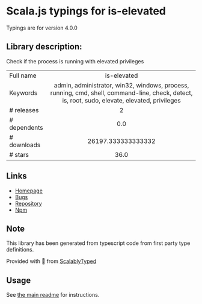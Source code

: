 
# Scala.js typings for is-elevated

Typings are for version 4.0.0

## Library description:
Check if the process is running with elevated privileges

|                    |                 |
| ------------------ | :-------------: |
| Full name          | is-elevated |
| Keywords           | admin, administrator, win32, windows, process, running, cmd, shell, command-line, check, detect, is, root, sudo, elevate, elevated, privileges |
| # releases         | 2 |
| # dependents       | 0.0 |
| # downloads        | 26197.333333333332 |
| # stars            | 36.0 |

## Links
- [Homepage](https://github.com/sindresorhus/is-elevated#readme)
- [Bugs](https://github.com/sindresorhus/is-elevated/issues)
- [Repository](https://github.com/sindresorhus/is-elevated)
- [Npm](https://www.npmjs.com/package/is-elevated)
    


## Note
This library has been generated from typescript code from first party type definitions.

Provided with :purple_heart: from [ScalablyTyped](https://github.com/oyvindberg/ScalablyTyped)

## Usage
See [the main readme](../../readme.md) for instructions.


